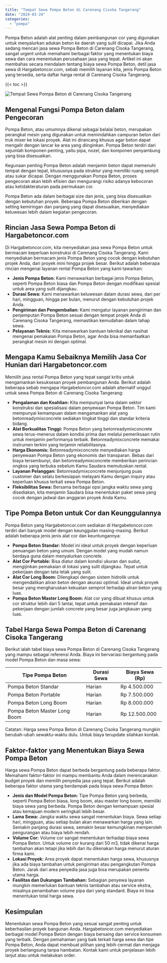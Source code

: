 ```yaml
---
title: "Tempat Sewa Pompa Beton di Carenang Cisoka Tangerang"
date: "2024-03-24"
categories: 
  - "pompa"
---
```




Pompa Beton adalah alat penting dalam pembangunan cor yang digunakan untuk menyalurkan adukan beton ke daerah yang sulit dicapai. Jika Anda sedang mencari jasa sewa Pompa Beton di Carenang Cisoka Tangerang, sangat urgent untuk memahami berbagai faktor yang menentukan biaya sewa dan cara menentukan perusahaan jasa yang tepat. Artikel ini akan membahas secara mendalam tentang biaya sewa Pompa Beton, detil jasa sewa di Hargabetoncor.com, sebab memilih layanan kita, jenis Pompa Beton yang tersedia, serta daftar harga rental di Carenang Cisoka Tangerang.

{{< toc >}}

![Tempat Sewa Pompa Beton di Carenang Cisoka Tangerang](https://hargareadymixid.github.io/pompa/concrete-pump%20(7).png)

## Mengenal Fungsi Pompa Beton dalam Pengecoran

Pompa Beton, atau umumnya dikenal sebagai belalai beton, merupakan perangkat mesin yang digunakan untuk memindahkan campuran beton dari truk mixer ke lokasi proyek. Alat ini dirancang khusus agar beton dapat mengalir dengan lancar ke area yang diinginkan. Pompa Beton terdiri dari sejumlah komponen penting, yaitu pipa, nozel, dan komponen penyambung yang bisa disesuaikan.

Kegunaan penting Pompa Beton adalah menjamin beton dapat memenuhi tempat dengan tepat, khususnya pada struktur yang memiliki ruang sempit atau sukar dicapai. Dengan menggunakan Pompa Beton, proses pengecoran akan lebih efisien dan mengurangi risiko adanya kebocoran atau ketidakteraturan pada permukaan cor.

Pompa Beton ada dalam berbagai size dan jenis, yang bisa disesuaikan dengan kebutuhan proyek. Beberapa Pompa Beton diberikan dengan setting kemiringan dan panjang yang dapat disesuaikan, menyediakan keluwesan lebih dalam kegiatan pengecoran.

## Rincian Jasa Sewa Pompa Beton di Hargabetoncor.com

Di Hargabetoncor.com, kita menyediakan jasa sewa Pompa Beton untuk bermacam keperluan konstruksi di Carenang Cisoka Tangerang. Kami menyediakan bermacam jenis Pompa Beton yang cocok dengan kebutuhan projek Anda, dari proyek mini hingga projek besar. Berikut adalah beberapa rincian mengenai layanan rental Pompa Beton yang kami tawarkan:

- **Jenis Pompa Beton:** Kami menawarkan berbagai jenis Pompa Beton, seperti Pompa Beton biasa dan Pompa Beton dengan modifikasi spesial untuk area yang sulit dijangkau.
- **Durasi Sewa:** Kami menawarkan keluwesan dalam durasi sewa, dari per hari, mingguan, hingga per bulan, menurut dengan kebutuhan projek Anda.
- **Pengiriman dan Pengembalian:** Kami mengatur layanan pengiriman dan penjemputan Pompa Beton sesuai dengan tempat projek Anda di Carenang Cisoka Tangerang, memastikan kemudahan dalam tahap sewa.
- **Pelayanan Teknis:** Kita menawarkan bantuan teknikal dan nasihat mengenai pemakaian Pompa Beton, agar Anda bisa memanfaatkan perangkat mesin ini dengan optimal.

## Mengapa Kamu Sebaiknya Memilih Jasa Cor Hunian dari Hargabetoncor.com

Memilih jasa rental Pompa Beton yang tepat sangat kritis untuk mengamankan kesuksesan proyek pembangunan Anda. Berikut adalah beberapa sebab mengapa Hargabetoncor.com adalah alternatif unggul untuk sewa Pompa Beton di Carenang Cisoka Tangerang:

- **Pengalaman dan Keahlian:** Kita mempunyai lama dalam sektor konstruksi dan spesialisasi dalam penyewaan Pompa Beton. Tim kami mempunyai kemampuan dalam mengamankan alat yang betonreadymixconcrete sediakan tingkat tinggi dan standar kriteria bidang.
- **Alat Berkualitas Tinggi:** Pompa Beton yang betonreadymixconcrete sewa terus-menerus dalam kondisi prima dan melalui pemeriksaan rutin untuk menjamin performanya terbaik. Betonreadymixconcrete memakai instrumen terkini yang terjamin reliabilitasnya.
- **Harga Ekonomis:** Betonreadymixconcrete menyediakan harga penyewaan Pompa Beton yang ekonomis dan transparan. Bebas dari biaya tersembunyi, dan betonreadymixconcrete memberikan perincian ongkos yang terbuka sebelum Kamu Saudara memutuskan rental.
- **Layanan Pelanggan:** Betonreadymixconcrete menjunjung puas customer dan selalu berkesiapan melayani Kamu dengan inquiry atau keperluan khusus terkait sewa Pompa Beton.
- **Fleksibilitas Sewa:** Bersama berbagai opsi jangka waktu sewa yang disediakan, kita menjamin Saudara bisa menentukan paket sewa yang cocok dengan jadwal dan anggaran proyek Anda Kamu.

## Tipe Pompa Beton untuk Cor dan Keunggulannya

Pompa Beton yang Hargabetoncor.com sediakan di Hargabetoncor.com terdiri dari banyak model dengan keunggulan masing-masing. Berikut adalah beberapa jenis jenis alat cor dan keuntungannya:

- **Pompa Beton Standar:** Model ini ideal untuk proyek dengan keperluan penuangan beton yang umum. Dengan model yang mudah namun berdaya guna dalam menyalurkan concrete.
- **Alat Cor Portable:** Bisa diatur dalam kondisi ukuran dan sudut, mengijinkan pemakaian di lokasi yang sulit dijangkau. Tepat untuk pekerjaan dengan tata letak yang sulit.
- **Alat Cor Long Boom:** Dilengkapi dengan sistem hidrolik untuk mengendalikan aliran beton dengan akurasi optimal. Ideal untuk proyek besar yang mengharuskan kekuatan semprot terhadap aliran beton yang luas.
- **Pompa Beton Master Long Boom:** Alat cor yang dibuat khusus untuk cor struktur lebih dari 5 lantai, tepat untuk pemakaian intensif dan pekerjaan dengan jumlah concrete yang besar juga jangkauan yang luas.

## Tabel Harga Sewa Pompa Beton di Carenang Cisoka Tangerang

Berikut ialah tabel biaya sewa Pompa Beton di Carenang Cisoka Tangerang yang mampu sebagai referensi Anda. Biaya ini bervariasi bergantung pada model Pompa Beton dan masa sewa:

| Tipe Pompa Beton | Durasi Sewa | Biaya Sewa (Rp) |
| --- | --- | --- |
| Pompa Beton Standar | Harian | Rp 4.500.000 |
| Pompa Beton Portable | Harian | Rp 7.500.000 |
| Pompa Beton Long Boom | Harian | Rp 8.000.000 |
| Pompa Beton Master Long Boom | Harian | Rp 12.500.000 |

Catatan: Harga sewa Pompa Beton di Carenang Cisoka Tangerang mungkin berubah-ubah sewaktu-waktu dulu. Untuk biaya terupdate silahkan kontak.

## Faktor-faktor yang Menentukan Biaya Sewa Pompa Beton

Harga sewa Pompa Beton dapat berbeda bergantung pada beberapa faktor. Memahami faktor-faktor ini mampu membantu Anda dalam merencanakan budget proyek dan memilih penyedia jasa yang tepat. Berikut adalah beberapa faktor utama yang berdampak pada biaya sewa Pompa Beton:

- **Jenis dan Model Pompa Beton:** Tipe Pompa Beton yang berbeda, seperti Pompa Beton biasa, long boom, atau master long boom, memiliki biaya sewa yang berbeda. Pompa Beton dengan kemampuan spesial atau kemajuan modern seringkali lebih besar.
- **Lama Sewa:** Jangka waktu sewa sangat menentukan biaya. Sewa setiap hari, mingguan, atau setiap bulan akan menawarkan harga yang lain. Semakin panjang durasi sewa, semakin besar kemungkinan memperoleh pengurangan atau biaya lebih rendah.
- **Volume Cor:** Volume cor sangat menentukan terhadap biaya sewa Pompa Beton. Untuk volume cor kurang dari 50 m3, tidak dikenai harga tambahan akan tetapi jika lebih dari itu dikenakan harga menurut aturan firma kami.
- **Lokasi Proyek:** Area proyek dapat menentukan harga sewa, khususnya jika ada biaya tambahan untuk pengiriman atau pengangkutan Pompa Beton. Jarak dari area penyedia jasa juga bisa merupakan penentu utama harga.
- **Fasilitas dan Dukungan Tambahan:** Sebagian penyewa layanan mungkin memerlukan bantuan teknis tambahan atau service ekstra, misalnya penambahan volume pipa dari yang standard. Biaya ini bisa menentukan total harga sewa.

## Kesimpulan

Menentukan sewa Pompa Beton yang sesuai sangat penting untuk keberhasilan proyek bangunan Anda. Hargabetoncor.com menyediakan berbagai model Pompa Beton dengan biaya bersaing dan service konsumen yang terbaik. Dengan pemahaman yang baik terkait harga sewa dan tipe Pompa Beton, Anda dapat membuat pilihan yang lebih cermat dan menjaga proyek berlangsung tanpa hambatan. Kontak kami untuk penjelasan lebih lanjut atau untuk melakukan order.
